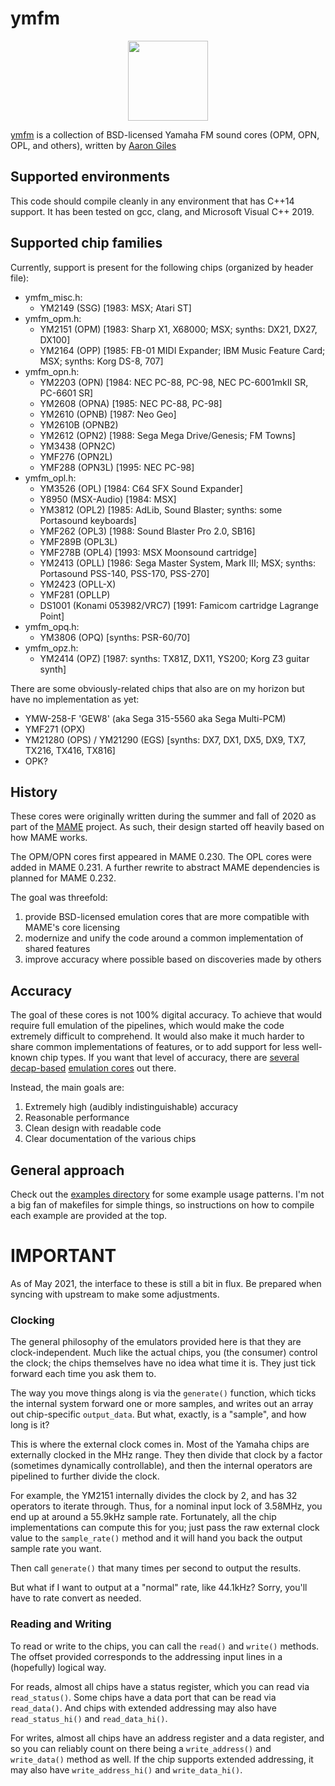# ymfm

<div style='text-align:center;margin:auto'>
<img src='https://aarongiles.com/img/icon-ymfm.png' width='128px'>
</div>

[ymfm](https://github.com/aaronsgiles/ymfm) is a collection of BSD-licensed Yamaha FM sound cores (OPM, OPN, OPL, and others), written by [Aaron Giles](https://aarongiles.com)

## Supported environments

This code should compile cleanly in any environment that has C++14 support.
It has been tested on gcc, clang, and Microsoft Visual C++ 2019.

## Supported chip families

Currently, support is present for the following chips (organized by header file):

* ymfm_misc.h:
	* YM2149 (SSG) [1983: MSX; Atari ST]
* ymfm_opm.h:
	* YM2151 (OPM) [1983: Sharp X1, X68000; MSX; synths: DX21, DX27, DX100]
	* YM2164 (OPP) [1985: FB-01 MIDI Expander; IBM Music Feature Card; MSX; synths: Korg DS-8, 707]
* ymfm_opn.h:
	* YM2203 (OPN) [1984: NEC PC-88, PC-98, NEC PC-6001mkII SR, PC-6601 SR]
	* YM2608 (OPNA) [1985: NEC PC-88, PC-98]
	* YM2610 (OPNB) [1987: Neo Geo]
	* YM2610B (OPNB2)
	* YM2612 (OPN2) [1988: Sega Mega Drive/Genesis; FM Towns]
	* YM3438 (OPN2C)
	* YMF276 (OPN2L)
	* YMF288 (OPN3L) [1995: NEC PC-98]
* ymfm_opl.h:
	* YM3526 (OPL) [1984: C64 SFX Sound Expander]
	* Y8950 (MSX-Audio) [1984: MSX]
	* YM3812 (OPL2) [1985: AdLib, Sound Blaster; synths: some Portasound keyboards]
	* YMF262 (OPL3) [1988: Sound Blaster Pro 2.0, SB16]
	* YMF289B (OPL3L)
	* YMF278B (OPL4) [1993: MSX Moonsound cartridge]
	* YM2413 (OPLL) [1986: Sega Master System, Mark III; MSX; synths: Portasound PSS-140, PSS-170, PSS-270]
	* YM2423 (OPLL-X)
	* YMF281 (OPLLP)
	* DS1001 (Konami 053982/VRC7) [1991: Famicom cartridge Lagrange Point]
* ymfm_opq.h:
	* YM3806 (OPQ) [synths: PSR-60/70]
* ymfm_opz.h:
	* YM2414 (OPZ) [1987: synths: TX81Z, DX11, YS200; Korg Z3 guitar synth]

There are some obviously-related chips that also are on my horizon but have no implementation as yet:

* YMW-258-F 'GEW8' (aka Sega 315-5560 aka Sega Multi-PCM)
* YMF271 (OPX)
* YM21280 (OPS) / YM21290 (EGS) [synths: DX7, DX1, DX5, DX9, TX7, TX216, TX416, TX816]
* OPK?

## History

These cores were originally written during the summer and fall of 2020 as part of the [MAME](https://mamedev.org/) project.
As such, their design started off heavily based on how MAME works.

The OPM/OPN cores first appeared in MAME 0.230.
The OPL cores were added in MAME 0.231.
A further rewrite to abstract MAME dependencies is planned for MAME 0.232.

The goal was threefold:
1. provide BSD-licensed emulation cores that are more compatible with MAME's core licensing
1. modernize and unify the code around a common implementation of shared features
1. improve accuracy where possible based on discoveries made by others

## Accuracy

The goal of these cores is not 100% digital accuracy.
To achieve that would require full emulation of the pipelines, which would make the code extremely difficult to comprehend.
It would also make it much harder to share common implementations of features, or to add support for less well-known chip types.
If you want that level of accuracy, there are [several](https://github.com/nukeykt/Nuked-OPN2) [decap-based](https://github.com/nukeykt/Nuked-OPM) [emulation cores](https://github.com/nukeykt/Nuked-OPLL) out there.

Instead, the main goals are:
1. Extremely high (audibly indistinguishable) accuracy
1. Reasonable performance
1. Clean design with readable code
1. Clear documentation of the various chips

## General approach

Check out the [examples directory](https://github.com/aaronsgiles/ymfm/tree/main/examples) for some example usage patterns.
I'm not a big fan of makefiles for simple things, so instructions on how to compile each example are provided at the top.

# IMPORTANT

As of May 2021, the interface to these is still a bit in flux.
Be prepared when syncing with upstream to make some adjustments.

### Clocking

The general philosophy of the emulators provided here is that they are clock-independent.
Much like the actual chips, you (the consumer) control the clock; the chips themselves have no idea what time it is.
They just tick forward each time you ask them to.

The way you move things along is via the `generate()` function, which ticks the internal system forward one or more samples, and writes out an array out chip-specific `output_data`.
But what, exactly, is a "sample", and how long is it?

This is where the external clock comes in.
Most of the Yamaha chips are externally clocked in the MHz range.
They then divide that clock by a factor (sometimes dynamically controllable), and then the internal operators are pipelined to further divide the clock.

For example, the YM2151 internally divides the clock by 2, and has 32 operators to iterate through.
Thus, for a nominal input lock of 3.58MHz, you end up at around a 55.9kHz sample rate.
Fortunately, all the chip implementations can compute this for you; just pass the raw external clock value to the `sample_rate()` method and it will hand you back the output sample rate you want.

Then call `generate()` that many times per second to output the results.

But what if I want to output at a "normal" rate, like 44.1kHz?
Sorry, you'll have to rate convert as needed.

### Reading and Writing

To read or write to the chips, you can call the `read()` and `write()` methods.
The offset provided corresponds to the addressing input lines in a (hopefully) logical way.

For reads, almost all chips have a status register, which you can read via `read_status()`.
Some chips have a data port that can be read via `read_data()`.
And chips with extended addressing may also have `read_status_hi()` and `read_data_hi()`.

For writes, almost all chips have an address register and a data register, and so you can reliably count on there being a `write_address()` and `write_data()` method as well.
If the chip supports extended addressing, it may also have `write_address_hi()` and `write_data_hi()`.

